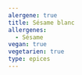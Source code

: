 ```yaml
---
alergene: true
title: Sésame blanc
allergenes:
  - Sésame
vegan: true
vegetarien: true
type: epices
---
```


